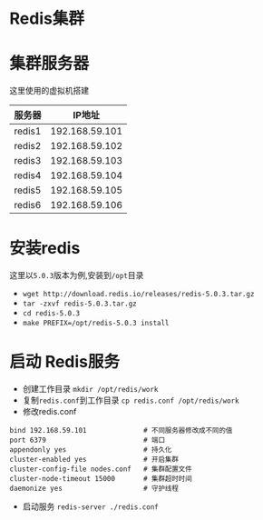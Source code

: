 # Redis集群

# 集群服务器
这里使用的虚拟机搭建 <br />



服务器 | IP地址
-|-
redis1 | 192.168.59.101
redis2 | 192.168.59.102
redis3 | 192.168.59.103
redis4 | 192.168.59.104
redis5 | 192.168.59.105
redis6 | 192.168.59.106


# 安装redis
这里以`5.0.3`版本为例,安装到`/opt`目录 <br />

+ `wget http://download.redis.io/releases/redis-5.0.3.tar.gz`
+ `tar -zxvf redis-5.0.3.tar.gz`
+ `cd redis-5.0.3`
+ `make PREFIX=/opt/redis-5.0.3 install`


# 启动 Redis服务

+ 创建工作目录 `mkdir /opt/redis/work`
+ 复制`redis.conf`到工作目录 `cp redis.conf /opt/redis/work`
+ 修改redis.conf

```
bind 192.168.59.101              # 不同服务器修改成不同的值
port 6379                        # 端口
appendonly yes                   # 持久化
cluster-enabled yes              # 开启集群
cluster-config-file nodes.conf   # 集群配置文件
cluster-node-timeout 15000       # 集群超时时间
daemonize yes                    # 守护线程
```
+ 启动服务 `redis-server ./redis.conf`

